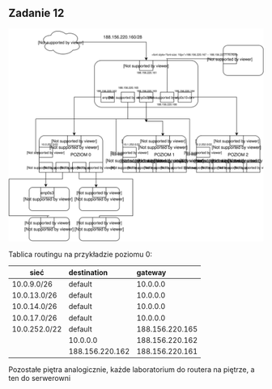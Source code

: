 ## Zadanie 12
![diagram](diag12.svg)

Tablica routingu na przykładzie poziomu 0:


| sieć    |  destination   | gateway  |
| ------------- |:-------------| :---------------| 
|   10.0.9.0/26    |   default | 10.0.0.0 |
|   10.0.13.0/26   |   default | 10.0.0.0 |
|   10.0.14.0/26   |   default | 10.0.0.0 |
|   10.0.17.0/26   |   default | 10.0.0.0 |
|   10.0.252.0/22  |   default | 188.156.220.165|
|                  |   10.0.0.0| 188.156.220.162|
|                  |   188.156.220.162 | 188.156.220.161|

Pozostałe piętra analogicznie, każde laboratorium do routera na piętrze, a ten do serwerowni
